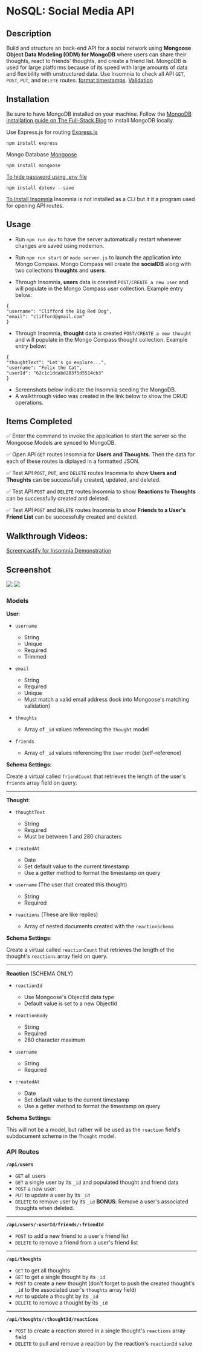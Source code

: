 # NoSQL: Social Media API

## Description

Build and structure an back-end API for a social network using **Mongoose Object Data Modeling (ODM) for MongoDB** where users can share their thoughts, react to friends' thoughts, and create a friend list. MongoDB is used for large platforms because of its speed with large amounts of data and flexibility with unstructured data. Use Insomnia to check all API `GET`, `POST`, `PUT`, and `DELETE` routes. [format timestamps](https://mongoosejs.com/docs/timestamps.html). [Validation](https://mongoosejs.com/docs/validation.html)

## Installation
Be sure to have MongoDB installed on your machine. Follow the [MongoDB installation guide on The Full-Stack Blog](https://coding-boot-camp.github.io/full-stack/mongodb/how-to-install-mongodb) to install MongoDB locally.

Use Express.js for routing [Express.js](https://www.npmjs.com/package/express) 
```
npm install express
```

Mongo Database [Mongoose](https://www.npmjs.com/package/mongoose)
```
npm install mongoose
```

[To hide password using .env file](https://www.npmjs.com/package/dotenv)
```
npm install dotenv --save
```

[To Install Insomnia](https://docs.insomnia.rest/insomnia/install) Insomnia is not installed as a CLI but it it a program used for opening API routes. 

## Usage

* Run `npm run dev` to have the server automatically restart whenever changes are saved using nodemon.

* Run `npm run start` or `node server.js` to launch the application into Mongo Compass. Mongo Compass will create the **socialDB** along with two collections **thoughts** and **users**.

* Through Insomnia, **users** data is created `POST/CREATE a new user` and will populate in the Mongo Compass user collection. Example entry below:
```
{
"username": "Clifford the Big Red Dog",  
"email": "clifford@gmail.com"
}
```

* Through Insomnia, **thought** data is created `POST/CREATE a new thought` and will populate in the Mongo Compass thought collection. Example entry below:
```
{ 
"thoughtText": "Let's go explore...",  
"username": "Felix the Cat",
"userId": "62c1c1ddabd283f5d5514cb3"
}
```
* Screenshots below indicate the Insomnia seeding the MongoDB.
* A walkthrough video was created in the link below to show the CRUD operations.

## Items Completed

✅ Enter the command to invoke the application to start the server so the Mongoose Models are synced to MongoDB.

✅ Open API `GET` routes Insomnia for **Users and Thoughts**. Then the data for each of these routes is diplayed in a formatted JSON.

✅ Test API `POST`, `PUT`, and `DELETE` routes Insomnia to show **Users and Thoughts** can be successfully created, updated, and deleted.

✅ Test API `POST` and `DELETE` routes Insomnia to show **Reactions to Thoughts** can be successfully created and deleted.

✅ Test API `POST` and `DELETE` routes Insomnia to show **Friends to a User's Friend List** can be successfully created and deleted.

## Walkthrough Videos: 

[Screencastify for Insomnia Demonstration](https://drive.google.com/file/d/10Lsk9vWGqvWa4DitwuNJvKZJ2qHZSJJS/view)

## Screenshot
![](images/Screenshot.PNG)
![](images/Screenshot2.PNG)

### Models

**User**:

* `username`
  * String
  * Unique
  * Required
  * Trimmed

* `email`
  * String
  * Required
  * Unique
  * Must match a valid email address (look into Mongoose's matching validation)

* `thoughts`
  * Array of `_id` values referencing the `Thought` model

* `friends`
  * Array of `_id` values referencing the `User` model (self-reference)

**Schema Settings**:

Create a virtual called `friendCount` that retrieves the length of the user's `friends` array field on query.

---

**Thought**:

* `thoughtText`
  * String
  * Required
  * Must be between 1 and 280 characters

* `createdAt`
  * Date
  * Set default value to the current timestamp
  * Use a getter method to format the timestamp on query

* `username` (The user that created this thought)
  * String
  * Required

* `reactions` (These are like replies)
  * Array of nested documents created with the `reactionSchema`

**Schema Settings**:

Create a virtual called `reactionCount` that retrieves the length of the thought's `reactions` array field on query.

---

**Reaction** (SCHEMA ONLY)

* `reactionId`
  * Use Mongoose's ObjectId data type
  * Default value is set to a new ObjectId

* `reactionBody`
  * String
  * Required
  * 280 character maximum

* `username`
  * String
  * Required

* `createdAt`
  * Date
  * Set default value to the current timestamp
  * Use a getter method to format the timestamp on query

**Schema Settings**:

This will not be a model, but rather will be used as the `reaction` field's subdocument schema in the `Thought` model.

### API Routes

**`/api/users`**
* `GET` all users
* `GET` a single user by its `_id` and populated thought and friend data
* `POST` a new user:
* `PUT` to update a user by its `_id`
* `DELETE` to remove user by its `_id`
**BONUS**: Remove a user's associated thoughts when deleted.

---

**`/api/users/:userId/friends/:friendId`**
* `POST` to add a new friend to a user's friend list
* `DELETE` to remove a friend from a user's friend list

---

**`/api/thoughts`**
* `GET` to get all thoughts
* `GET` to get a single thought by its `_id`
* `POST` to create a new thought (don't forget to push the created thought's `_id` to the associated user's `thoughts` array field)
* `PUT` to update a thought by its `_id`
* `DELETE` to remove a thought by its `_id`

---

**`/api/thoughts/:thoughtId/reactions`**
* `POST` to create a reaction stored in a single thought's `reactions` array field
* `DELETE` to pull and remove a reaction by the reaction's `reactionId` value
